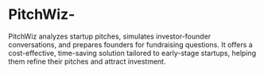 # PitchWiz-
PitchWiz analyzes startup pitches, simulates investor-founder conversations, and prepares founders for fundraising questions. It offers a cost-effective, time-saving solution tailored to early-stage startups, helping them refine their pitches and attract investment.
